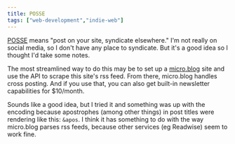 ```yaml
---
title: POSSE
tags: ["web-development","indie-web"]
---
```


[POSSE](https://indieweb.org/POSSE) means "post on your site, syndicate elsewhere." I'm not really on social media, so I don't have any place to syndicate. But it's a good idea so I thought I'd take some notes.

The most streamlined way to do this may be to set up a [micro.blog](https://micro.blog) site and use the API to scrape this site's rss feed. From there, micro.blog handles cross posting. And if you use that, you can also get built-in newsletter capabilities for $10/month.

Sounds like a good idea, but I tried it and something was up with the encoding because apostrophes (among other things) in post titles were rendering like this: `&apos`. I think it has something to do with the way micro.blog parses rss feeds, because other services (eg Readwise) seem to work fine.
